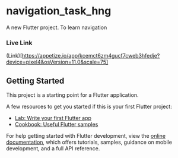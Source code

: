 # navigation_task_hng

A new Flutter project. To learn navigation

### Live Link

(Link)[https://appetize.io/app/kcemct6zm4gucf7cweb3hfedje?device=pixel4&osVersion=11.0&scale=75]

## Getting Started

This project is a starting point for a Flutter application.

A few resources to get you started if this is your first Flutter project:

- [Lab: Write your first Flutter app](https://docs.flutter.dev/get-started/codelab)
- [Cookbook: Useful Flutter samples](https://docs.flutter.dev/cookbook)

For help getting started with Flutter development, view the
[online documentation](https://docs.flutter.dev/), which offers tutorials,
samples, guidance on mobile development, and a full API reference.
